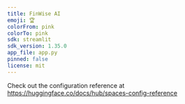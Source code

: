 ```yaml
---
title: FinWise AI
emoji: 🏆
colorFrom: pink
colorTo: pink
sdk: streamlit
sdk_version: 1.35.0
app_file: app.py
pinned: false
license: mit
---
```


Check out the configuration reference at https://huggingface.co/docs/hub/spaces-config-reference
